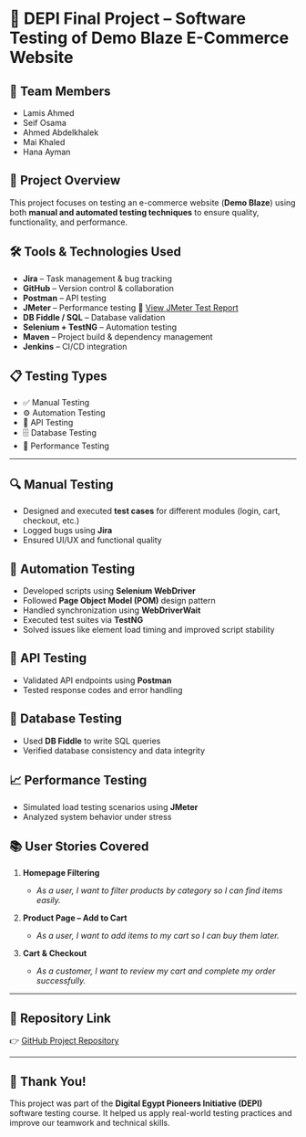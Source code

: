 # 🧪 DEPI Final Project – Software Testing of Demo Blaze E-Commerce Website

## 👥 Team Members
- Lamis Ahmed
- Seif Osama
- Ahmed Abdelkhalek
- Mai Khaled
- Hana Ayman

## 📌 Project Overview
This project focuses on testing an e-commerce website (**Demo Blaze**) using both **manual and automated testing techniques** to ensure quality, functionality, and performance.

## 🛠️ Tools & Technologies Used
- **Jira** – Task management & bug tracking
- **GitHub** – Version control & collaboration
- **Postman** – API testing
- **JMeter** – Performance testing
  📄 [View JMeter Test Report ](https://share.note.sx/5dcs6aot#rM04gX9fJ7Yv92beNpuKO606uKJB1AvWusTkPXC6b/Q)
- **DB Fiddle / SQL** – Database validation
- **Selenium + TestNG** – Automation testing
- **Maven** – Project build & dependency management
- **Jenkins** – CI/CD integration

## 📋 Testing Types
- ✅ Manual Testing
- ⚙️ Automation Testing
- 🔗 API Testing
- 🗄️ Database Testing
- 🚀 Performance Testing

---

## 🔍 Manual Testing
- Designed and executed **test cases** for different modules (login, cart, checkout, etc.)
- Logged bugs using **Jira**
- Ensured UI/UX and functional quality

## 🤖 Automation Testing
- Developed scripts using **Selenium WebDriver**
- Followed **Page Object Model (POM)** design pattern
- Handled synchronization using **WebDriverWait**
- Executed test suites via **TestNG**
- Solved issues like element load timing and improved script stability

## 🔌 API Testing
- Validated API endpoints using **Postman**
- Tested response codes and error handling

## 🧮 Database Testing
- Used **DB Fiddle** to write SQL queries
- Verified database consistency and data integrity

## 📈 Performance Testing
- Simulated load testing scenarios using **JMeter**
- Analyzed system behavior under stress

## 📚 User Stories Covered

1. **Homepage Filtering**
   - *As a user, I want to filter products by category so I can find items easily.*

2. **Product Page – Add to Cart**
   - *As a user, I want to add items to my cart so I can buy them later.*

3. **Cart & Checkout**
   - *As a customer, I want to review my cart and complete my order successfully.*

---

## 🔗 Repository Link
👉 [GitHub Project Repository](https://github.com/Lamis10/DEPI_FinalProject)

---

## 🙌 Thank You!
This project was part of the **Digital Egypt Pioneers Initiative (DEPI)** software testing course. It helped us apply real-world testing practices and improve our teamwork and technical skills.

